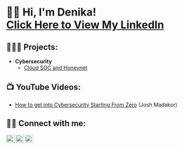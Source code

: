 <h1>👋🏾 Hi, I'm Denika! <br/><a href="https://www.linkedin.com/in/denika-randle/"> Click Here to View My LinkedIn</a>

<h2>👩🏾‍💻 Projects:</h2>

- <b>Cybersecurity</b>
  - [Cloud SOC and Honeynet](https://github.com/denika01/cloud-soc)


<h2>📺 YouTube Videos:</h2>

- [How to get into Cybersecurity Starting From Zero](https://www.youtube.com/watch?v=a83ASGn_V_s) (Josh Madakor)


<h2> 🤳🏾 Connect with me:</h2>

[<img align="left" alt="DenikaRandle | LinkedIn" width="22px" src="https://cdn.jsdelivr.net/npm/simple-icons@v3/icons/linkedin.svg" />][linkedin]
[<img align="left" alt="DenikaRandle | Instagram" width="22px" src="https://cdn.jsdelivr.net/npm/simple-icons@v3/icons/instagram.svg" />][instagram]
[<img align="left" alt="DenikaRandle | YouTube" width="22px" src="https://cdn.jsdelivr.net/npm/simple-icons@v3/icons/youtube.svg" />][youtube]

[linkedin]: https://linkedin.com/in/denika-randle
[instagram]: https://www.instagram.com/
[youtube]: https://www.youtube.com/

<!--
**denika01/denika01** is a ✨ _special_ ✨ repository because its `README.md` (this file) appears on your GitHub profile.

Here are some ideas to get you started:

- 🔭 I’m currently working on ...
- 🌱 I’m currently learning ...
- 👯 I’m looking to collaborate on ...
- 🤔 I’m looking for help with ...
- 💬 Ask me about ...
- 📫 How to reach me: ...
- 😄 Pronouns: ...
- ⚡ Fun fact: ...
-->
